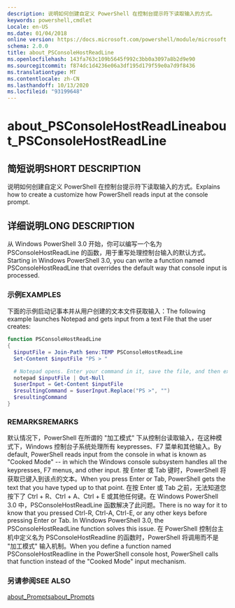 ```yaml
---
description: 说明如何创建自定义 PowerShell 在控制台提示符下读取输入的方式。
keywords: powershell,cmdlet
Locale: en-US
ms.date: 01/04/2018
online version: https://docs.microsoft.com/powershell/module/microsoft.powershell.core/about/about_psconsolehostreadline?view=powershell-7.1&WT.mc_id=ps-gethelp
schema: 2.0.0
title: about_PSConsoleHostReadLine
ms.openlocfilehash: 143fa763c109b5645f992c3bb0a3097a8b2d9e90
ms.sourcegitcommit: f874dc1d4236e06a3df195d179f59e0a7d9f8436
ms.translationtype: MT
ms.contentlocale: zh-CN
ms.lasthandoff: 10/13/2020
ms.locfileid: "93199648"
---
```

# <a name="about_psconsolehostreadline"></a><span data-ttu-id="92f0d-104">about_PSConsoleHostReadLine</span><span class="sxs-lookup"><span data-stu-id="92f0d-104">about_PSConsoleHostReadLine</span></span>

## <a name="short-description"></a><span data-ttu-id="92f0d-105">简短说明</span><span class="sxs-lookup"><span data-stu-id="92f0d-105">SHORT DESCRIPTION</span></span>
<span data-ttu-id="92f0d-106">说明如何创建自定义 PowerShell 在控制台提示符下读取输入的方式。</span><span class="sxs-lookup"><span data-stu-id="92f0d-106">Explains how to create a customize how PowerShell reads input at the console prompt.</span></span>

## <a name="long-description"></a><span data-ttu-id="92f0d-107">详细说明</span><span class="sxs-lookup"><span data-stu-id="92f0d-107">LONG DESCRIPTION</span></span>

<span data-ttu-id="92f0d-108">从 Windows PowerShell 3.0 开始，你可以编写一个名为 PSConsoleHostReadLine 的函数，用于重写处理控制台输入的默认方式。</span><span class="sxs-lookup"><span data-stu-id="92f0d-108">Starting in Windows PowerShell 3.0, you can write a function named PSConsoleHostReadLine that overrides the default way that console input is processed.</span></span>

### <a name="examples"></a><span data-ttu-id="92f0d-109">示例</span><span class="sxs-lookup"><span data-stu-id="92f0d-109">EXAMPLES</span></span>

<span data-ttu-id="92f0d-110">下面的示例启动记事本并从用户创建的文本文件获取输入：</span><span class="sxs-lookup"><span data-stu-id="92f0d-110">The following example launches Notepad and gets input from a text File that the user creates:</span></span>

```powershell
function PSConsoleHostReadLine
{
  $inputFile = Join-Path $env:TEMP PSConsoleHostReadLine
  Set-Content $inputFile "PS > "

  # Notepad opens. Enter your command in it, save the file, and then exit.
  notepad $inputFile | Out-Null
  $userInput = Get-Content $inputFile
  $resultingCommand = $userInput.Replace("PS >", "")
  $resultingCommand
}
```

### <a name="remarks"></a><span data-ttu-id="92f0d-111">REMARKS</span><span class="sxs-lookup"><span data-stu-id="92f0d-111">REMARKS</span></span>

<span data-ttu-id="92f0d-112">默认情况下，PowerShell 在所谓的 "加工模式" 下从控制台读取输入，在这种模式下，Windows 控制台子系统处理所有 keypresses、F7 菜单和其他输入。</span><span class="sxs-lookup"><span data-stu-id="92f0d-112">By default, PowerShell reads input from the console in what is known as "Cooked Mode" -- in which the Windows console subsystem handles all the keypresses, F7 menus, and other input.</span></span> <span data-ttu-id="92f0d-113">按 Enter 或 Tab 键时，PowerShell 将获取已键入到该点的文本。</span><span class="sxs-lookup"><span data-stu-id="92f0d-113">When you press Enter or Tab, PowerShell gets the text that you have typed up to that point.</span></span> <span data-ttu-id="92f0d-114">在按 Enter 或 Tab 之前，无法知道您按下了 Ctrl + R、Ctrl + A、Ctrl + E 或其他任何键。在 Windows PowerShell 3.0 中，PSConsoleHostReadLine 函数解决了此问题。</span><span class="sxs-lookup"><span data-stu-id="92f0d-114">There is no way for it to know that you pressed Ctrl-R, Ctrl-A, Ctrl-E, or any other keys before pressing Enter or Tab. In Windows PowerShell 3.0, the PSConsoleHostReadLine function solves this issue.</span></span> <span data-ttu-id="92f0d-115">在 PowerShell 控制台主机中定义名为 PSConsoleHostReadline 的函数时，PowerShell 将调用而不是 "加工模式" 输入机制。</span><span class="sxs-lookup"><span data-stu-id="92f0d-115">When you define a function named PSConsoleHostReadline in the PowerShell console host, PowerShell calls that function instead of the "Cooked Mode" input mechanism.</span></span>

### <a name="see-also"></a><span data-ttu-id="92f0d-116">另请参阅</span><span class="sxs-lookup"><span data-stu-id="92f0d-116">SEE ALSO</span></span>

[<span data-ttu-id="92f0d-117">about_Prompts</span><span class="sxs-lookup"><span data-stu-id="92f0d-117">about_Prompts</span></span>](about_Prompts.md)

